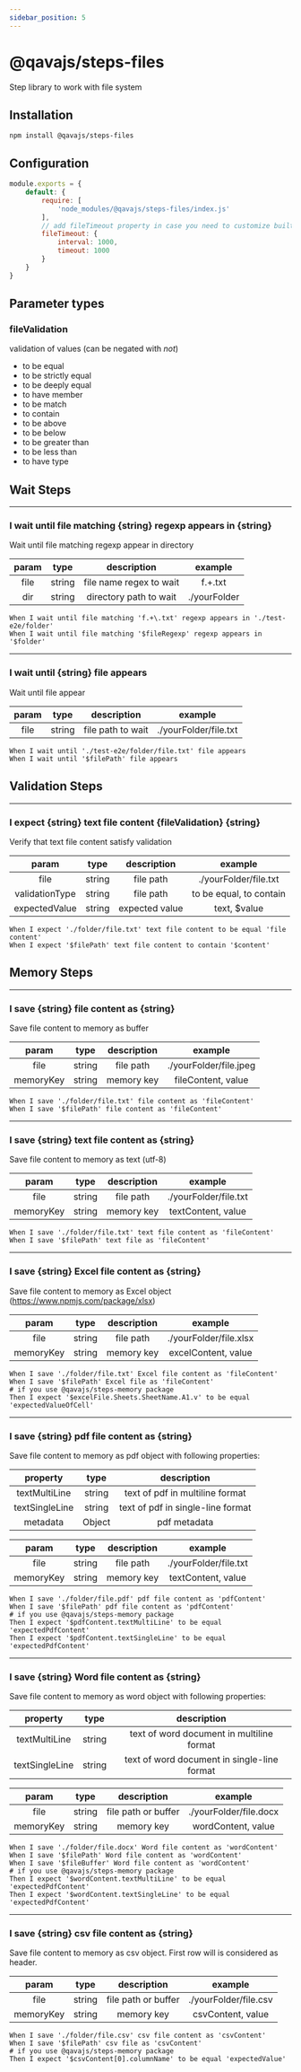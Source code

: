 ```yaml
---
sidebar_position: 5
---
```


# @qavajs/steps-files
Step library to work with file system

## Installation
```
npm install @qavajs/steps-files
```

## Configuration
```javascript
module.exports = {
    default: {
        require: [
            'node_modules/@qavajs/steps-files/index.js'
        ],
        // add fileTimeout property in case you need to customize built-in interval and timeout
        fileTimeout: {
            interval: 1000,
            timeout: 1000
        }
    }
}

```

## Parameter types
### fileValidation
validation of values (can be negated with _not_)
- to be equal
- to be strictly equal
- to be deeply equal
- to have member
- to be match
- to contain
- to be above
- to be below
- to be greater than
- to be less than
- to have type

## Wait Steps
---
### I wait until file matching \{string} regexp appears in \{string}

Wait until file matching regexp appear in directory

| param |  type  |       description       |   example    |
|:-----:|:------:|:-----------------------:|:------------:|
| file  | string | file name regex to wait |   f.+\.txt   |
|  dir  | string | directory path to wait  | ./yourFolder |

```gherkin
When I wait until file matching 'f.+\.txt' regexp appears in './test-e2e/folder'
When I wait until file matching '$fileRegexp' regexp appears in '$folder'
```

---
### I wait until \{string} file appears

Wait until file appear

| param |  type  |    description    |        example        |
|:-----:|:------:|:-----------------:|:---------------------:|
| file  | string | file path to wait | ./yourFolder/file.txt |

```gherkin
When I wait until './test-e2e/folder/file.txt' file appears
When I wait until '$filePath' file appears
```

## Validation Steps
---
### I expect \{string} text file content \{fileValidation} \{string}

Verify that text file content satisfy validation

|     param      |  type  |  description   |         example         |
|:--------------:|:------:|:--------------:|:-----------------------:|
|      file      | string |   file path    |  ./yourFolder/file.txt  |
| validationType | string |   file path    | to be equal, to contain |
| expectedValue  | string | expected value |      text, $value       |

```gherkin
When I expect './folder/file.txt' text file content to be equal 'file content'
When I expect '$filePath' text file content to contain '$content'
```

## Memory Steps
---
### I save \{string} file content as \{string}

Save file content to memory as buffer

|   param   |  type  | description |        example         |
|:---------:|:------:|:-----------:|:----------------------:|
|   file    | string |  file path  | ./yourFolder/file.jpeg |
| memoryKey | string | memory key  |   fileContent, value   |

```gherkin
When I save './folder/file.txt' file content as 'fileContent'
When I save '$filePath' file content as 'fileContent'
```

---
### I save \{string} text file content as \{string}

Save file content to memory as text (utf-8)

|   param   |  type  | description |        example        |
|:---------:|:------:|:-----------:|:---------------------:|
|   file    | string |  file path  | ./yourFolder/file.txt |
| memoryKey | string | memory key  |  textContent, value   |

```gherkin
When I save './folder/file.txt' text file content as 'fileContent'
When I save '$filePath' text file as 'fileContent'
```

---
### I save \{string} Excel file content as \{string}

Save file content to memory as Excel object (https://www.npmjs.com/package/xlsx)

|   param   |  type  | description |        example         |
|:---------:|:------:|:-----------:|:----------------------:|
|   file    | string |  file path  | ./yourFolder/file.xlsx |
| memoryKey | string | memory key  |  excelContent, value   |

```gherkin
When I save './folder/file.txt' Excel file content as 'fileContent'
When I save '$filePath' Excel file as 'fileContent'
# if you use @qavajs/steps-memory package
Then I expect '$excelFile.Sheets.SheetName.A1.v' to be equal 'expectedValueOfCell'
```

---
### I save \{string} pdf file content as \{string}

Save file content to memory as pdf object with following properties:

|    property    |  type  |            description            |
|:--------------:|:------:|:---------------------------------:|
| textMultiLine  | string |  text of pdf in multiline format  |
| textSingleLine | string | text of pdf in single-line format |
|    metadata    | Object |           pdf metadata            |


|   param   |  type  | description |        example        |
|:---------:|:------:|:-----------:|:---------------------:|
|   file    | string |  file path  | ./yourFolder/file.txt |
| memoryKey | string | memory key  |  textContent, value   |

```gherkin
When I save './folder/file.pdf' pdf file content as 'pdfContent'
When I save '$filePath' pdf file content as 'pdfContent'
# if you use @qavajs/steps-memory package
Then I expect '$pdfContent.textMultiLine' to be equal 'expectedPdfContent'
Then I expect '$pdfContent.textSingleLine' to be equal 'expectedPdfContent'
```

---
### I save \{string} Word file content as \{string}

Save file content to memory as word object with following properties:

|    property    |  type  |                     description                     |
|:--------------:|:------:|:---------------------------------------------------:|
| textMultiLine  | string |      text of word document in multiline format      |
| textSingleLine | string |     text of word document in single-line format     |

|   param   |  type  |     description     |        example         |
|:---------:|:------:|:-------------------:|:----------------------:|
|   file    | string | file path or buffer | ./yourFolder/file.docx |
| memoryKey | string |     memory key      |   wordContent, value   |

```gherkin
When I save './folder/file.docx' Word file content as 'wordContent'
When I save '$filePath' Word file content as 'wordContent'
When I save '$fileBuffer' Word file content as 'wordContent'
# if you use @qavajs/steps-memory package
Then I expect '$wordContent.textMultiLine' to be equal 'expectedPdfContent'
Then I expect '$wordContent.textSingleLine' to be equal 'expectedPdfContent'
```

---
### I save \{string} csv file content as \{string}

Save file content to memory as csv object. First row will is considered as header.

|   param   |  type  |     description     |        example        |
|:---------:|:------:|:-------------------:|:---------------------:|
|   file    | string | file path or buffer | ./yourFolder/file.csv |
| memoryKey | string |     memory key      |   csvContent, value   |

```gherkin
When I save './folder/file.csv' csv file content as 'csvContent'
When I save '$filePath' csv file as 'csvContent'
# if you use @qavajs/steps-memory package
Then I expect '$csvContent[0].columnName' to be equal 'expectedValue'
```
